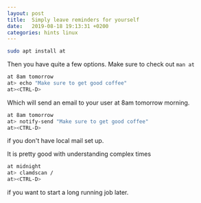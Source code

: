 ```yaml
---
layout: post
title:  Simply leave reminders for yourself
date:   2019-08-18 19:13:31 +0200
categories: hints linux
---
```


```bash
sudo apt install at
```
Then you have quite a few options. Make sure to check out `man at`

```bash
at 8am tomorrow
at> echo "Make sure to get good coffee"
at><CTRL-D>
```

Which will send an email to your user at 8am tomorrow morning.

```bash
at 8am tomorrow
at> notify-send "Make sure to get good coffee"
at><CTRL-D>
```

if you don't have local mail set up.

It is pretty good with understanding complex times

```bash
at midnight
at> clamdscan /
at><CTRL-D>
```
if you want to start a long running job later.
